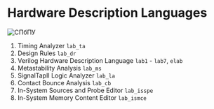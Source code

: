 # Hardware Description Languages

![СПбПУ](http://www.spbstu.ru/university/organizational-documents/corporate-identity/identity-files/logo_main.png)

1. Timing Analyzer `lab_ta`
2. Design Rules `lab_dr`
3. Verilog Hardware Description Language `lab1` - `lab7`, `elab`
4. Metastability Analysis `lab_ms`
5. SignalTapII Logic Analyzer `lab_la`
6. Contact Bounce Analysis `lab_cb`
7. In-System Sources and Probe Editor `lab_isspe`
8. In-System Memory Content Editor `lab_ismce`